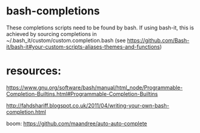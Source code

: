 # bash-completions

These completions scripts need to be found by bash. If using bash-it, this is achieved by sourcing completions in ~/.bash_it/custom/custom.completion.bash
(see https://github.com/Bash-it/bash-it#your-custom-scripts-aliases-themes-and-functions)

# resources:
https://www.gnu.org/software/bash/manual/html_node/Programmable-Completion-Builtins.html#Programmable-Completion-Builtins

http://fahdshariff.blogspot.co.uk/2011/04/writing-your-own-bash-completion.html


boom:
https://github.com/maandree/auto-auto-complete
